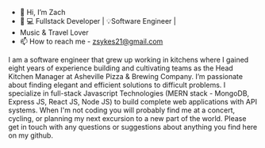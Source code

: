 - 👋 Hi, I’m Zach
-  🌱 💻 Fullstack Developer | 💡Software Engineer |
-  Music & Travel Lover 
- 📫 How to reach me - zsykes21@gmail.com

I am a software engineer that grew up working in kitchens where I gained eight years of experience building and cultivating teams as the Head Kitchen Manager at Asheville Pizza & Brewing Company. I’m passionate about finding elegant and efficient solutions to difficult problems. I specialize in full-stack Javascript Technologies (MERN stack - MongoDB, Express JS, React JS, Node JS) to build complete web applications with API systems. When I'm not coding you will probably find me at a concert, cycling, or planning my next excursion to a new part of the world. Please get in touch with any questions or suggestions about anything you find here on my github.

<!---
Calathea-Z/Calathea-Z is a ✨ special ✨ repository because its `README.md` (this file) appears on your GitHub profile.
You can click the Preview link to take a look at your changes.
--->
